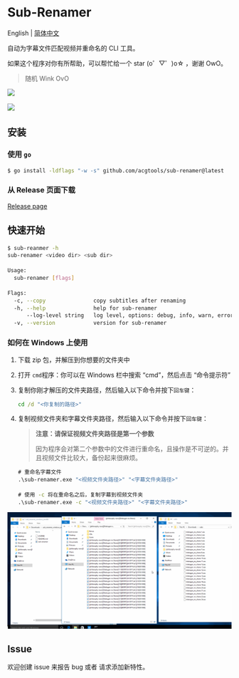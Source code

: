 # Sub-Renamer

English | [简体中文](./)

自动为字幕文件匹配视频并重命名的 CLI 工具。

如果这个程序对你有所帮助，可以帮忙给一个 star  (o゜▽゜)o☆ ，谢谢 OwO。

> 随机 Wink OvO

<img src="https://waifu-getter.vercel.app/sfw?eps=wink" />

<br />

<!-- 
  If you prefer to use your own Moe-Counter
  please refer to the tutorial 
  in its original repo: https://github.com/journey-ad/Moe-Counter
  and deploy it to the Replit or Glitch
-->
![](https://political-capable-roll.glitch.me/get/@acgtoolssubrenamer?theme=rule34)

## 安装

### 使用 `go`

```sh
$ go install -ldflags "-w -s" github.com/acgtools/sub-renamer@latest
```

### 从 Release 页面下载

[Release page](https://github.com/acgtools/sub-renamer/releases)

## 快速开始

```sh
$ sub-reanmer -h
sub-renamer <video dir> <sub dir>

Usage:
  sub-renamer [flags]

Flags:
  -c, --copy               copy subtitles after renaming
  -h, --help               help for sub-renamer
      --log-level string   log level, options: debug, info, warn, error (default "info")
  -v, --version            version for sub-renamer

```

### 如何在 Windows 上使用

1. 下载 zip 包，并解压到你想要的文件夹中

2. 打开 `cmd`程序：你可以在 Windows 栏中搜索 “cmd”，然后点击 “命令提示符”

3. 复制你刚才解压的文件夹路径，然后输入以下命令并按下`回车键`：

   ```cmd
   cd /d "<你复制的路径>"
   ```

4. 复制视频文件夹和字幕文件夹路径，然后输入以下命令并按下`回车键`：

   > **注意：请保证视频文件夹路径是第一个参数**
   >
   > 因为程序会对第二个参数中的文件进行重命名，且操作是不可逆的。并且视频文件比较大，备份起来很麻烦。

   ```cmd
   # 重命名字幕文件
   .\sub-renamer.exe "<视频文件夹路径>" "<字幕文件夹路径>"
   
   # 使用 -c 将在重命名之后，复制字幕到视频文件夹
   .\sub-renamer.exe -c "<视频文件夹路径>" "<字幕文件夹路径>"
   ```

![](./docs/assets/how_to_use.gif)

## Issue

欢迎创建 issue 来报告 bug 或者 请求添加新特性。

